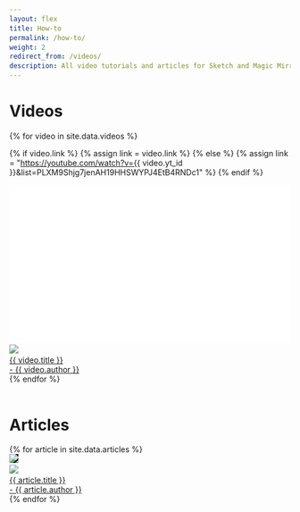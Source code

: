 ```yaml
---
layout: flex
title: How-to
permalink: /how-to/
weight: 2
redirect_from: /videos/
description: All video tutorials and articles for Sketch and Magic Mirror Plugin. Be more productive with these tips and tricks!
---
```


<h1>Videos</h1>
<section class="my2 py2 clearfix" style='background-color:transparent'>
<div class="flex-wrap">
{% for video in site.data.videos %}

{% if video.link %}
{% assign link = video.link %}
{% else %}
{% assign link = "https://youtube.com/watch?v={{ video.yt_id }}&list=PLXM9Shjg7jenAH19HHSWYPJ4EtB4RNDc1" %}
{% endif %}

<div class="sm-col sm-col-4 showcase">
	<img src="/images/video-placeholder.png" style="background-image:url('http://img.youtube.com/vi/{{ video.yt_id }}/0.jpg');background-position: center; background-size: 100% auto;
	    background-repeat: no-repeat;"/>
	<a href="{{ link }}" identifier="{{ video.identifier }}" class="overlay">
		<div class="overlay flex flex-end">
			<div class="flex flex-end m2">
				<div class="flex-none mr2">
					<img src="{{ video.avatar }}" class="avatar">
				</div>
				<div class="flex flex-column">
					<div class="flex-auto liner videotitle">{{ video.title }}</div>
					<div class="flex-auto author">- {{ video.author }}</div>
				</div>
			</div>
		</div>
	</a>
</div>
{% endfor %}
</div>

</section>
<br />
<h1>Articles</h1>
<section class="my2 py2 clearfix">
<div class="flex-wrap">
{% for article in site.data.articles %}
<div class="sm-col sm-col-4 showcase fixing">
	<img src="/images/showcase-placeholder.png" style="background-image:url('{{ article.featured }}');background-position: center; background-size: 100% auto;
    background-repeat: no-repeat; background-color: black;"/>
	<a href="{{ article.link }}" identifier="{{ article.identifier }}" class="overlay">
		<div class="overlay flex flex-end">
			<div class="flex flex-end m2">
				<div class="flex-none mr2">
					<img src="{{ article.avatar }}" class="avatar">
				</div>
				<div class="flex flex-column">
					<div class="flex-auto liner videotitle">{{ article.title }}</div>
					<div class="flex-auto author">- {{ article.author }}</div>
				</div>
			</div>
		</div>
	</a>
</div>
{% endfor %}
</div>

</section>
